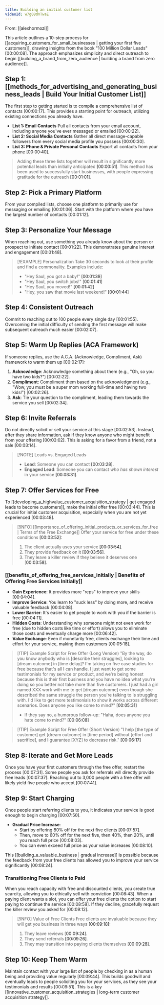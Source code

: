 ```yaml
---
title: Building an initial customer list
videoId: w7g08dVTwaE
---
```


From: [[alexhormozi]] <br/> 

This article outlines a 10-step process for [[acquiring_customers_for_small_businesses | getting your first five customers]], drawing insights from the book "100 Million Dollar Leads" <a class="yt-timestamp" data-t="00:00:08">[00:00:08]</a>. The approach emphasizes simplicity and direct outreach to begin [[building_a_brand_from_zero_audience | building a brand from zero audience]].

## Step 1: [[methods_for_advertising_and_generating_business_leads | Build Your Initial Customer List]]

The first step to getting started is to compile a comprehensive list of contacts <a class="yt-timestamp" data-t="00:00:17">[00:00:17]</a>. This provides a starting point for outreach, utilizing existing connections you already have.

*   **List 1: Email Contacts**
    Pull all contacts from your email account, including anyone you've ever messaged or emailed <a class="yt-timestamp" data-t="00:00:22">[00:00:22]</a>.
*   **List 2: Social Media Contacts**
    Gather all direct message-capable followers from every social media profile you possess <a class="yt-timestamp" data-t="00:00:30">[00:00:30]</a>.
*   **List 3: Phone & Private Personal Contacts**
    Export all contacts from your phone <a class="yt-timestamp" data-t="00:00:40">[00:00:40]</a>.

> Adding these three lists together will result in significantly more potential leads than initially anticipated <a class="yt-timestamp" data-t="00:00:51">[00:00:51]</a>. This method has been used to successfully start businesses, with people expressing gratitude for the outreach <a class="yt-timestamp" data-t="00:01:01">[00:01:01]</a>.

## Step 2: Pick a Primary Platform

From your compiled lists, choose one platform to primarily use for messaging or emailing <a class="yt-timestamp" data-t="00:01:06">[00:01:06]</a>. Start with the platform where you have the largest number of contacts <a class="yt-timestamp" data-t="00:01:12">[00:01:12]</a>.

## Step 3: Personalize Your Message

When reaching out, use something you already know about the person or prospect to initiate contact <a class="yt-timestamp" data-t="00:01:22">[00:01:22]</a>. This demonstrates genuine interest and engagement <a class="yt-timestamp" data-t="00:01:48">[00:01:48]</a>.

> [!EXAMPLE] Personalization
> Take 30 seconds to look at their profile and find a commonality. Examples include:
> *   "Hey Saul, you got a baby!" <a class="yt-timestamp" data-t="00:01:39">[00:01:39]</a>
> *   "Hey Saul, you switch jobs!" <a class="yt-timestamp" data-t="00:01:41">[00:01:41]</a>
> *   "Hey Saul, you moved!" <a class="yt-timestamp" data-t="00:01:42">[00:01:42]</a>
> *   "Hey, you saw that movie last weekend!" <a class="yt-timestamp" data-t="00:01:44">[00:01:44]</a>

## Step 4: Consistent Outreach

Commit to reaching out to 100 people every single day <a class="yt-timestamp" data-t="00:01:55">[00:01:55]</a>. Overcoming the initial difficulty of sending the first message will make subsequent outreach much easier <a class="yt-timestamp" data-t="00:02:07">[00:02:07]</a>.

## Step 5: Warm Up Replies (ACA Framework)

If someone replies, use the A.C.A. (Acknowledge, Compliment, Ask) framework to warm them up <a class="yt-timestamp" data-t="00:02:17">[00:02:17]</a>:

1.  **Acknowledge**: Acknowledge something about them (e.g., "Oh, so you have two kids?") <a class="yt-timestamp" data-t="00:02:22">[00:02:22]</a>.
2.  **Compliment**: Compliment them based on the acknowledgment (e.g., "Wow, you must be a super mom working full-time and having two kids!") <a class="yt-timestamp" data-t="00:02:26">[00:02:26]</a>.
3.  **Ask**: Tie your question to the compliment, leading them towards the service you sell <a class="yt-timestamp" data-t="00:02:34">[00:02:34]</a>.

## Step 6: Invite Referrals

Do not directly solicit or sell your service at this stage <a class="yt-timestamp" data-t="00:02:53">[00:02:53]</a>. Instead, after they share information, ask if they know anyone who might benefit from your offering <a class="yt-timestamp" data-t="00:03:02">[00:03:02]</a>. This is asking for a favor from a friend, not a sale <a class="yt-timestamp" data-t="00:03:14">[00:03:14]</a>.

> [!NOTE] Leads vs. Engaged Leads
> *   **Lead**: Someone you can contact <a class="yt-timestamp" data-t="00:03:28">[00:03:28]</a>.
> *   **Engaged Lead**: Someone you can contact *who has shown interest* in your service <a class="yt-timestamp" data-t="00:03:31">[00:03:31]</a>.

## Step 7: Offer Services for Free

To [[developing_a_highvalue_customer_acquisition_strategy | get engaged leads to become customers]], make the initial offer free <a class="yt-timestamp" data-t="00:03:44">[00:03:44]</a>. This is crucial for initial customer acquisition, especially when you are not yet experienced <a class="yt-timestamp" data-t="00:03:48">[00:03:48]</a>.

> [!INFO] [[importance_of_offering_initial_products_or_services_for_free | Terms of the Free Exchange]]
> Offer your service for free under these conditions <a class="yt-timestamp" data-t="00:03:52">[00:03:52]</a>:
> 1.  The client actually uses your service <a class="yt-timestamp" data-t="00:03:54">[00:03:54]</a>.
> 2.  They provide feedback on it <a class="yt-timestamp" data-t="00:03:56">[00:03:56]</a>.
> 3.  They leave a killer review if they believe it deserves one <a class="yt-timestamp" data-t="00:03:58">[00:03:58]</a>.

### [[benefits_of_offering_free_services_initially | Benefits of Offering Free Services Initially]]

*   **Gain Experience**: It provides more "reps" to improve your skills <a class="yt-timestamp" data-t="00:04:04">[00:04:04]</a>.
*   **Improve Service**: You learn to "suck less" by doing more, and receive valuable feedback <a class="yt-timestamp" data-t="00:04:08">[00:04:08]</a>.
*   **Lower Barrier**: It's easier to get people to work with you if the barrier is free <a class="yt-timestamp" data-t="00:04:11">[00:04:11]</a>.
*   **Hidden Costs**: Understanding why someone might not even work for free (due to hidden costs like time or effort) allows you to eliminate those costs and eventually charge more <a class="yt-timestamp" data-t="00:06:42">[00:06:42]</a>.
*   **Value Exchange**: Even if monetarily free, clients exchange their time and effort for your service, making them customers <a class="yt-timestamp" data-t="00:05:18">[00:05:18]</a>.

> [!TIP] Example Script for Free Offer (Long Version)
> "By the way, do you know anybody who is [describe their struggles], looking to [dream outcome] in [time delay]? I'm taking on five case studies for free because that's all I can handle. I just want to get some testimonials for my service or product, and we're being honest because this is their first business and you have no idea what you're doing so you better not take more than five customers. I just had a girl named XXX work with me to get [dream outcome] even though she described the same struggle the person you're talking to is struggling with. I'd like to get more testimonials to show it works across different scenarios. Does anyone you like come to mind?" <a class="yt-timestamp" data-t="00:05:31">[00:05:31]</a>
> *   If they say no, a humorous follow-up: "Haha, does anyone you hate come to mind?" <a class="yt-timestamp" data-t="00:06:08">[00:06:08]</a>

> [!TIP] Example Script for Free Offer (Short Version)
> "I help [the type of customer] get [dream outcome] in [time period] without [effort and sacrifice], and I guarantee [XYZ] to decrease risk." <a class="yt-timestamp" data-t="00:06:17">[00:06:17]</a>

## Step 8: Iterate and Get More Leads

Once you have your first customers through the free offer, restart the process <a class="yt-timestamp" data-t="00:07:31">[00:07:31]</a>. Some people you ask for referrals will directly provide free leads <a class="yt-timestamp" data-t="00:07:37">[00:07:37]</a>. Reaching out to 3,000 people with a free offer will likely yield five people who accept <a class="yt-timestamp" data-t="00:07:41">[00:07:41]</a>.

## Step 9: Start Charging

Once people start referring clients to you, it indicates your service is good enough to begin charging <a class="yt-timestamp" data-t="00:07:50">[00:07:50]</a>.

*   **Gradual Price Increase**:
    *   Start by offering 80% off for the next five clients <a class="yt-timestamp" data-t="00:07:57">[00:07:57]</a>.
    *   Then, move to 60% off for the next five, then 40%, then 20%, until you reach full price <a class="yt-timestamp" data-t="00:08:03">[00:08:03]</a>.
    *   You can even exceed full price as your value increases <a class="yt-timestamp" data-t="00:08:10">[00:08:10]</a>.

This [[building_a_valuable_business | gradual increase]] is possible because the feedback from your free clients has allowed you to improve your service significantly <a class="yt-timestamp" data-t="00:08:24">[00:08:24]</a>.

### Transitioning Free Clients to Paid

When you reach capacity with free and discounted clients, you create true scarcity, allowing you to ethically sell with conviction <a class="yt-timestamp" data-t="00:08:43">[00:08:43]</a>. When a paying client wants a slot, you can offer your free clients the option to start paying to continue the service <a class="yt-timestamp" data-t="00:08:58">[00:08:58]</a>. If they decline, gracefully request the killer review you asked for <a class="yt-timestamp" data-t="00:09:12">[00:09:12]</a>.

> [!INFO] Value of Free Clients
> Free clients are invaluable because they will get you business in three ways <a class="yt-timestamp" data-t="00:09:18">[00:09:18]</a>:
> 1.  They leave reviews <a class="yt-timestamp" data-t="00:09:24">[00:09:24]</a>.
> 2.  They send referrals <a class="yt-timestamp" data-t="00:09:26">[00:09:26]</a>.
> 3.  They may transition into paying clients themselves <a class="yt-timestamp" data-t="00:09:28">[00:09:28]</a>.

## Step 10: Keep Them Warm

Maintain contact with your large list of people by checking in as a human being and providing value regularly <a class="yt-timestamp" data-t="00:09:44">[00:09:44]</a>. This builds goodwill and eventually leads to people soliciting you for your services, as they see your testimonials and results <a class="yt-timestamp" data-t="00:09:51">[00:09:51]</a>. This is a key [[innovative_customer_acquisition_strategies | long-term customer acquisition strategy]].